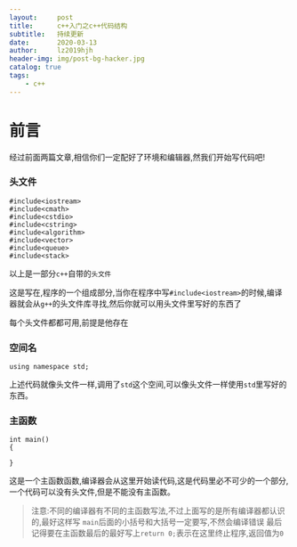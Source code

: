 ```yaml
---
layout:     post
title:      c++入门之c++代码结构
subtitle:   持续更新
date:       2020-03-13
author:     lz2019hjh
header-img: img/post-bg-hacker.jpg
catalog: true
tags:
    - c++
---
```


# 前言

经过前面两篇文章,相信你们一定配好了环境和编辑器,然我们开始写代码吧!

### 头文件

    #include<iostream>
    #include<cmath>
    #include<cstdio>
    #include<cstring>
    #include<algorithm>
    #include<vector>
    #include<queue>
    #include<stack>

以上是一部分`c++`自带的`头文件`

这是写在,程序的一个组成部分,当你在程序中写`#include<iostream>`的时候,编译器就会从`g++`的头文件库寻找,然后你就可以用头文件里写好的东西了

每个头文件都都可用,前提是他存在

### 空间名


    using namespace std;


上述代码就像头文件一样,调用了`std`这个空间,可以像头文件一样使用`std`里写好的东西。


### 主函数

    int main()
    {

    }


这是一个主函数函数,编译器会从这里开始读代码,这是代码里必不可少的一个部分,一个代码可以没有头文件,但是不能没有主函数。

> 注意:不同的编译器有不同的主函数写法,不过上面写的是所有编译器都认识的,最好这样写
> `main`后面的小括号和大括号一定要写,不然会编译错误
> 最后记得要在主函数最后的最好写上`return 0;`表示在这里终止程序,返回值为`0`


<!-- ### 编译


这是一个代码`c++`代码

    #include<iostream>

    using namespace std;

    int main()
    {
        cout<<"hallo!";
        return 0;
    }

上面是一个代码,他的编译过程如下

`g++`开始读你的代码。

他首先从主函数开始,看到你主函数里有一个叫`cout`的东西,他马上开始从你前面调用的`iostream`里寻找,发现了`cout`后,他会阅读你给他传递的东西,`"hallo!"`,`cout`马上进行了一波操作,在你的屏幕上显示出了`hallo!`

然后又读到了`return 0;`知道了,他明白现在这个程序要终止了.
 -->

